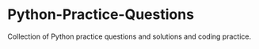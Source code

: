 # Python-Practice-Questions
Collection of Python practice questions and solutions and coding practice.
